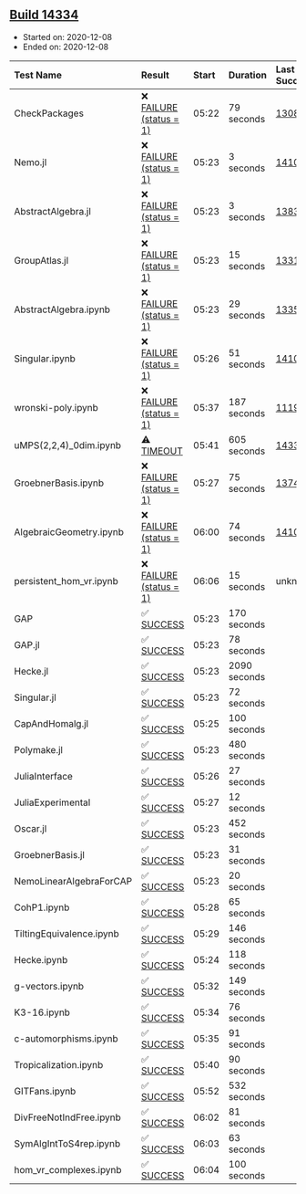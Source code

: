 ## [Build 14334](https://oscarci.mathematik.uni-kl.de/job/oscar/14334/)

* Started on: 2020-12-08
* Ended on: 2020-12-08

| Test Name    | Result | Start | Duration | Last Success | First Failure |
|:-------------|:-------|:------|:---------|:-------------|:--------------|
| CheckPackages | ❌ [FAILURE (status = 1)](https://oscarci.mathematik.uni-kl.de/job/oscar/14334/artifact/logs/build-14334/CheckPackages.log) | 05:22 | 79 seconds | [13085](https://oscarci.mathematik.uni-kl.de/job/oscar/13085/) | [13086](https://oscarci.mathematik.uni-kl.de/job/oscar/13086/) |
| Nemo.jl | ❌ [FAILURE (status = 1)](https://oscarci.mathematik.uni-kl.de/job/oscar/14334/artifact/logs/build-14334/Nemo.jl.log) | 05:23 | 3 seconds | [14101](https://oscarci.mathematik.uni-kl.de/job/oscar/14101/) | [14102](https://oscarci.mathematik.uni-kl.de/job/oscar/14102/) |
| AbstractAlgebra.jl | ❌ [FAILURE (status = 1)](https://oscarci.mathematik.uni-kl.de/job/oscar/14334/artifact/logs/build-14334/AbstractAlgebra.jl.log) | 05:23 | 3 seconds | [13837](https://oscarci.mathematik.uni-kl.de/job/oscar/13837/) | [13838](https://oscarci.mathematik.uni-kl.de/job/oscar/13838/) |
| GroupAtlas.jl | ❌ [FAILURE (status = 1)](https://oscarci.mathematik.uni-kl.de/job/oscar/14334/artifact/logs/build-14334/GroupAtlas.jl.log) | 05:23 | 15 seconds | [13311](https://oscarci.mathematik.uni-kl.de/job/oscar/13311/) | [13312](https://oscarci.mathematik.uni-kl.de/job/oscar/13312/) |
| AbstractAlgebra.ipynb | ❌ [FAILURE (status = 1)](https://oscarci.mathematik.uni-kl.de/job/oscar/14334/artifact/logs/build-14334/AbstractAlgebra.ipynb.log) | 05:23 | 29 seconds | [13355](https://oscarci.mathematik.uni-kl.de/job/oscar/13355/) | [13356](https://oscarci.mathematik.uni-kl.de/job/oscar/13356/) |
| Singular.ipynb | ❌ [FAILURE (status = 1)](https://oscarci.mathematik.uni-kl.de/job/oscar/14334/artifact/logs/build-14334/Singular.ipynb.log) | 05:26 | 51 seconds | [14101](https://oscarci.mathematik.uni-kl.de/job/oscar/14101/) | [14102](https://oscarci.mathematik.uni-kl.de/job/oscar/14102/) |
| wronski-poly.ipynb | ❌ [FAILURE (status = 1)](https://oscarci.mathematik.uni-kl.de/job/oscar/14334/artifact/logs/build-14334/wronski-poly.ipynb.log) | 05:37 | 187 seconds | [11192](https://oscarci.mathematik.uni-kl.de/job/oscar/11192/) | [11193](https://oscarci.mathematik.uni-kl.de/job/oscar/11193/) |
| uMPS(2,2,4)_0dim.ipynb | ⚠ [TIMEOUT](https://oscarci.mathematik.uni-kl.de/job/oscar/14334/artifact/logs/build-14334/uMPS-2-2-4-_0dim.ipynb.log) | 05:41 | 605 seconds | [14333](https://oscarci.mathematik.uni-kl.de/job/oscar/14333/) | [14334](https://oscarci.mathematik.uni-kl.de/job/oscar/14334/) |
| GroebnerBasis.ipynb | ❌ [FAILURE (status = 1)](https://oscarci.mathematik.uni-kl.de/job/oscar/14334/artifact/logs/build-14334/GroebnerBasis.ipynb.log) | 05:27 | 75 seconds | [13748](https://oscarci.mathematik.uni-kl.de/job/oscar/13748/) | [13749](https://oscarci.mathematik.uni-kl.de/job/oscar/13749/) |
| AlgebraicGeometry.ipynb | ❌ [FAILURE (status = 1)](https://oscarci.mathematik.uni-kl.de/job/oscar/14334/artifact/logs/build-14334/AlgebraicGeometry.ipynb.log) | 06:00 | 74 seconds | [14101](https://oscarci.mathematik.uni-kl.de/job/oscar/14101/) | [14102](https://oscarci.mathematik.uni-kl.de/job/oscar/14102/) |
| persistent_hom_vr.ipynb | ❌ [FAILURE (status = 1)](https://oscarci.mathematik.uni-kl.de/job/oscar/14334/artifact/logs/build-14334/persistent_hom_vr.ipynb.log) | 06:06 | 15 seconds | unknown | unknown |
| GAP | ✅ [SUCCESS](https://oscarci.mathematik.uni-kl.de/job/oscar/14334/artifact/logs/build-14334/GAP.log) | 05:23 | 170 seconds |  |  |
| GAP.jl | ✅ [SUCCESS](https://oscarci.mathematik.uni-kl.de/job/oscar/14334/artifact/logs/build-14334/GAP.jl.log) | 05:23 | 78 seconds |  |  |
| Hecke.jl | ✅ [SUCCESS](https://oscarci.mathematik.uni-kl.de/job/oscar/14334/artifact/logs/build-14334/Hecke.jl.log) | 05:23 | 2090 seconds |  |  |
| Singular.jl | ✅ [SUCCESS](https://oscarci.mathematik.uni-kl.de/job/oscar/14334/artifact/logs/build-14334/Singular.jl.log) | 05:23 | 72 seconds |  |  |
| CapAndHomalg.jl | ✅ [SUCCESS](https://oscarci.mathematik.uni-kl.de/job/oscar/14334/artifact/logs/build-14334/CapAndHomalg.jl.log) | 05:25 | 100 seconds |  |  |
| Polymake.jl | ✅ [SUCCESS](https://oscarci.mathematik.uni-kl.de/job/oscar/14334/artifact/logs/build-14334/Polymake.jl.log) | 05:23 | 480 seconds |  |  |
| JuliaInterface | ✅ [SUCCESS](https://oscarci.mathematik.uni-kl.de/job/oscar/14334/artifact/logs/build-14334/JuliaInterface.log) | 05:26 | 27 seconds |  |  |
| JuliaExperimental | ✅ [SUCCESS](https://oscarci.mathematik.uni-kl.de/job/oscar/14334/artifact/logs/build-14334/JuliaExperimental.log) | 05:27 | 12 seconds |  |  |
| Oscar.jl | ✅ [SUCCESS](https://oscarci.mathematik.uni-kl.de/job/oscar/14334/artifact/logs/build-14334/Oscar.jl.log) | 05:23 | 452 seconds |  |  |
| GroebnerBasis.jl | ✅ [SUCCESS](https://oscarci.mathematik.uni-kl.de/job/oscar/14334/artifact/logs/build-14334/GroebnerBasis.jl.log) | 05:23 | 31 seconds |  |  |
| NemoLinearAlgebraForCAP | ✅ [SUCCESS](https://oscarci.mathematik.uni-kl.de/job/oscar/14334/artifact/logs/build-14334/NemoLinearAlgebraForCAP.log) | 05:23 | 20 seconds |  |  |
| CohP1.ipynb | ✅ [SUCCESS](https://oscarci.mathematik.uni-kl.de/job/oscar/14334/artifact/logs/build-14334/CohP1.ipynb.log) | 05:28 | 65 seconds |  |  |
| TiltingEquivalence.ipynb | ✅ [SUCCESS](https://oscarci.mathematik.uni-kl.de/job/oscar/14334/artifact/logs/build-14334/TiltingEquivalence.ipynb.log) | 05:29 | 146 seconds |  |  |
| Hecke.ipynb | ✅ [SUCCESS](https://oscarci.mathematik.uni-kl.de/job/oscar/14334/artifact/logs/build-14334/Hecke.ipynb.log) | 05:24 | 118 seconds |  |  |
| g-vectors.ipynb | ✅ [SUCCESS](https://oscarci.mathematik.uni-kl.de/job/oscar/14334/artifact/logs/build-14334/g-vectors.ipynb.log) | 05:32 | 149 seconds |  |  |
| K3-16.ipynb | ✅ [SUCCESS](https://oscarci.mathematik.uni-kl.de/job/oscar/14334/artifact/logs/build-14334/K3-16.ipynb.log) | 05:34 | 76 seconds |  |  |
| c-automorphisms.ipynb | ✅ [SUCCESS](https://oscarci.mathematik.uni-kl.de/job/oscar/14334/artifact/logs/build-14334/c-automorphisms.ipynb.log) | 05:35 | 91 seconds |  |  |
| Tropicalization.ipynb | ✅ [SUCCESS](https://oscarci.mathematik.uni-kl.de/job/oscar/14334/artifact/logs/build-14334/Tropicalization.ipynb.log) | 05:40 | 90 seconds |  |  |
| GITFans.ipynb | ✅ [SUCCESS](https://oscarci.mathematik.uni-kl.de/job/oscar/14334/artifact/logs/build-14334/GITFans.ipynb.log) | 05:52 | 532 seconds |  |  |
| DivFreeNotIndFree.ipynb | ✅ [SUCCESS](https://oscarci.mathematik.uni-kl.de/job/oscar/14334/artifact/logs/build-14334/DivFreeNotIndFree.ipynb.log) | 06:02 | 81 seconds |  |  |
| SymAlgIntToS4rep.ipynb | ✅ [SUCCESS](https://oscarci.mathematik.uni-kl.de/job/oscar/14334/artifact/logs/build-14334/SymAlgIntToS4rep.ipynb.log) | 06:03 | 63 seconds |  |  |
| hom_vr_complexes.ipynb | ✅ [SUCCESS](https://oscarci.mathematik.uni-kl.de/job/oscar/14334/artifact/logs/build-14334/hom_vr_complexes.ipynb.log) | 06:04 | 100 seconds |  |  |
